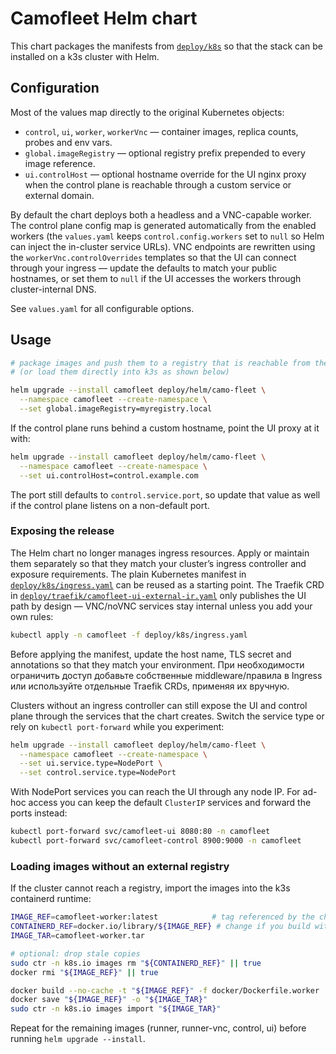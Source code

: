 # Camofleet Helm chart

This chart packages the manifests from [`deploy/k8s`](../k8s) so that the stack can be installed on a
k3s cluster with Helm.

## Configuration

Most of the values map directly to the original Kubernetes objects:

- `control`, `ui`, `worker`, `workerVnc` — container images, replica counts, probes and env vars.
- `global.imageRegistry` — optional registry prefix prepended to every image reference.
- `ui.controlHost` — optional hostname override for the UI nginx proxy when the control plane is
  reachable through a custom service or external domain.

By default the chart deploys both a headless and a VNC-capable worker. The control plane config map
is generated automatically from the enabled workers (the `values.yaml` keeps `control.config.workers`
set to `null` so Helm can inject the in-cluster service URLs). VNC endpoints are rewritten using the
`workerVnc.controlOverrides` templates so that the UI can connect through your ingress — update the
defaults to match your public hostnames, or set them to `null` if the UI accesses the workers through
cluster-internal DNS.

See `values.yaml` for all configurable options.

## Usage

```sh
# package images and push them to a registry that is reachable from the cluster
# (or load them directly into k3s as shown below)

helm upgrade --install camofleet deploy/helm/camo-fleet \
  --namespace camofleet --create-namespace \
  --set global.imageRegistry=myregistry.local
```

If the control plane runs behind a custom hostname, point the UI proxy at it with:

```sh
helm upgrade --install camofleet deploy/helm/camo-fleet \
  --namespace camofleet --create-namespace \
  --set ui.controlHost=control.example.com
```

The port still defaults to `control.service.port`, so update that value as well if the control plane
listens on a non-default port.

### Exposing the release

The Helm chart no longer manages ingress resources. Apply or maintain them separately so that they
match your cluster’s ingress controller and exposure requirements. The plain Kubernetes
manifest in [`deploy/k8s/ingress.yaml`](../k8s/ingress.yaml) can be reused as a starting point.
The Traefik CRD in [`deploy/traefik/camofleet-ui-external-ir.yaml`](../traefik/camofleet-ui-external-ir.yaml)
only publishes the UI path by design — VNC/noVNC services stay internal unless you add your own
rules:


```sh
kubectl apply -n camofleet -f deploy/k8s/ingress.yaml
```

Before applying the manifest, update the host name, TLS secret and annotations so that they match
your environment. При необходимости ограничить доступ добавьте собственные middleware/правила в
Ingress или используйте отдельные Traefik CRDs, применяя их вручную.

Clusters without an ingress controller can still expose the UI and control plane through the
services that the chart creates. Switch the service type or rely on `kubectl port-forward` while you
experiment:

```sh
helm upgrade --install camofleet deploy/helm/camo-fleet \
  --namespace camofleet --create-namespace \
  --set ui.service.type=NodePort \
  --set control.service.type=NodePort
```

With NodePort services you can reach the UI through any node IP. For ad-hoc access you can keep the
default `ClusterIP` services and forward the ports instead:

```sh
kubectl port-forward svc/camofleet-ui 8080:80 -n camofleet
kubectl port-forward svc/camofleet-control 8900:9000 -n camofleet
```

### Loading images without an external registry

If the cluster cannot reach a registry, import the images into the k3s containerd runtime:

```sh
IMAGE_REF=camofleet-worker:latest            # tag referenced by the chart values
CONTAINERD_REF=docker.io/library/${IMAGE_REF} # change if you build with a custom registry prefix
IMAGE_TAR=camofleet-worker.tar

# optional: drop stale copies
sudo ctr -n k8s.io images rm "${CONTAINERD_REF}" || true
docker rmi "${IMAGE_REF}" || true

docker build --no-cache -t "${IMAGE_REF}" -f docker/Dockerfile.worker .
docker save "${IMAGE_REF}" -o "${IMAGE_TAR}"
sudo ctr -n k8s.io images import "${IMAGE_TAR}"
```

Repeat for the remaining images (runner, runner-vnc, control, ui) before running `helm upgrade --install`.
